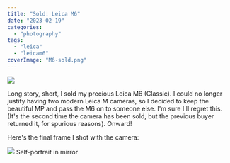 ```yaml
---
title: "Sold: Leica M6"
date: "2023-02-19"
categories:
  - "photography"
tags:
  - "leica"
  - "leicam6"
coverImage: "M6-sold.png"
---
```


![](/img/2023/M6-sold.png)

Long story, short, I sold my precious Leica M6 (Classic). I could no longer justify having two modern Leica M cameras, so I decided to keep the beautiful MP and pass the M6 on to someone else. I'm sure I'll regret this. (It's the second time the camera has been sold, but the previous buyer returned it, for spurious reasons). Onward!

Here's the final frame I shot with the camera:

![](/img/2023/2023-Roll-102_28-2048.jpg)
Self-portrait in mirror
